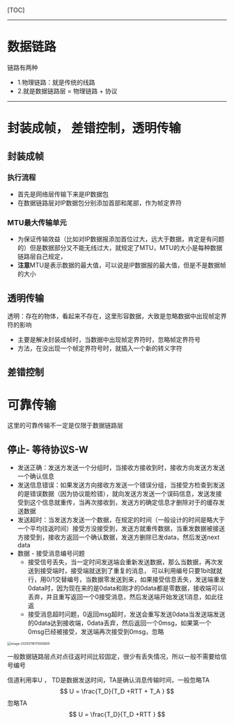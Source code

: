 [TOC]

---

# 数据链路

链路有两种

- 1.物理链路：就是传统的线路
- 2.就是数据链路层 = 物理链路  + 协议



---

# 封装成帧， 差错控制，透明传输

## 封装成帧

### 执行流程

- 首先是网络层传输下来是IP数据包
- 在数据链路层对IP数据包分别添加首部和尾部，作为帧定界符

### MTU最大传输单元

- 为保证传输效益（比如对IP数据报添加首位过大，远大于数据，肯定是有问题的）但是数据部分又不能无线过大，就规定了MTU，MTU的大小是每种数据链路层自己规定，
- **注意**MTU是表示数据的最大值，可以说是IP数据报的最大值，但是不是数据帧的大小

## 透明传输

透明：存在的物体，看起来不存在，这里形容数据，大致是忽略数据中出现帧定界符的影响

- 主要是解决封装成帧时，当数据中出现帧定界符时，忽略帧定界符号
- 方法，在没出现一个帧定界符号时，就插入一个新的转义字符

## 差错控制



# 可靠传输

这里的可靠传输不一定是仅限于数据链路层

## 停止- 等待协议S-W

- 发送正确：发送方发送一个分组时，当接收方接收到时，接收方向发送方发送一个确认信息
- 发送信息错误：如果发送方向接收方发送一个错误分组，当接受方检查到发送的是错误数据（因为协议能检错），就向发送方发送一个误码信息，发送发接受到这个信息就重传，当再次接收到，发送方的确定信息才删除对于的缓存发送数据
- 发送超时：当发送方发送一个数据，在规定的时间（一般设计的时间是略大于一个平均往返时间）接受方没接受到，发送方就重传数据，当重发数据被接送方接受到，接收方返回一个确认数据，发送方删除已发data，然后发送next data
- 数据 - 接受消息编号问题
  - 接受信号丢失，当一定时间发送端会重新发送数据，那么当数据，再次发送到接受端时，接受端就送到了重复的消息，   可以利用编号只要1bit就就行，用0/1交替编号，当数据零发送到来，如果接受信息丢失，发送端重发0data时，因为现在来的是0data和刚才的0data都是零数据，接收端可以丢弃，并且重写返回一个0接受消息，然后发送端开始发送1消息，如此往返
  - 接受消息超时问题，0返回msg超时，发送会重写发送0data当发送端发送的0data达到接收端，0data丢弃，然后返回一个0msg，如果第一个0msg已经被接受，发送端再次接受到0msg，忽略

<img src="C:/Users/mixts/AppData/Roaming/Typora/typora-user-images/image-20250118111000605.png" alt="image-20250118111000605" style="zoom:50%;" />

一般数据链路层点对点往返时间比较固定，很少有丢失情况，所以一般不需要给信号编号

信道利用率U ， TD是数据发送时间，TA是确认消息传输时间，一般忽略TA
$$
U = \frac{T_D}{T_D +RTT + T_A }
$$
忽略TA
$$
U = \frac{T_D}{T_D +RTT }
$$


